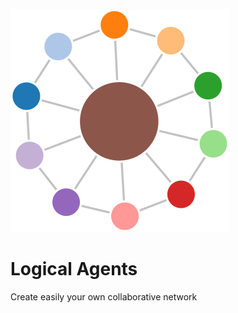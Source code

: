 ![alt tag](https://raw.githubusercontent.com/thiagodnf/collaborative-network-tool/master/img/logo.png)
# Logical Agents

Create easily your own collaborative network
